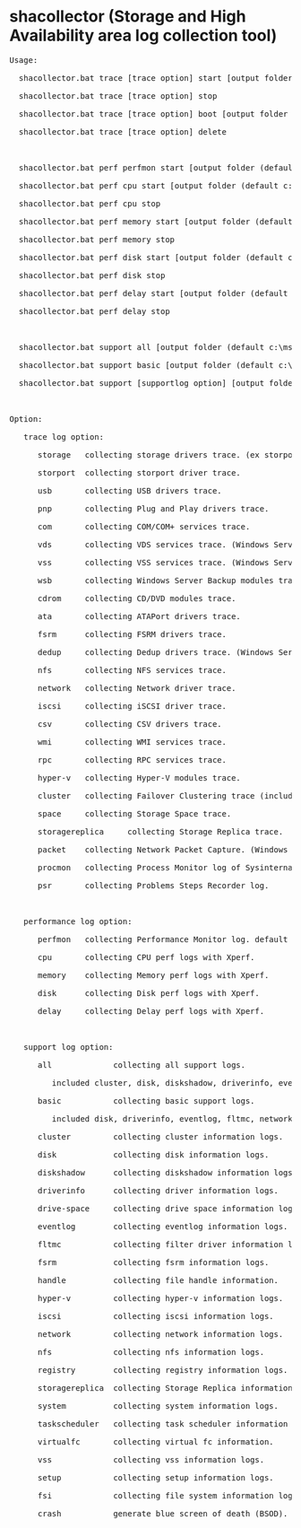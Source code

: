 # shacollector (Storage and High Availability area log collection tool)<BR>
<pre>
Usage:<BR>
  shacollector.bat trace [trace option] start [output folder (default c:\mslog)]<BR>
  shacollector.bat trace [trace option] stop<BR>
  shacollector.bat trace [trace option] boot [output folder (default c:\mslog)]<BR>
  shacollector.bat trace [trace option] delete<BR>
<BR>
  shacollector.bat perf perfmon start [output folder (default c:\mslog)] interval [sample interval [hh:mm:ss] (ex. 00:00:15) default 15sec]<BR>
  shacollector.bat perf cpu start [output folder (default c:\mslog)]<BR>
  shacollector.bat perf cpu stop<BR>
  shacollector.bat perf memory start [output folder (default c:\mslog)] tag "POOL TAG (ex. FMfn)"<BR>
  shacollector.bat perf memory stop<BR>
  shacollector.bat perf disk start [output folder (default c:\mslog)]<BR>
  shacollector.bat perf disk stop<BR>
  shacollector.bat perf delay start [output folder (default c:\mslog)]<BR>
  shacollector.bat perf delay stop<BR>
<BR>
  shacollector.bat support all [output folder (default c:\mslog)]<BR>
  shacollector.bat support basic [output folder (default c:\mslog)]<BR>
  shacollector.bat support [supportlog option] [output folder (default c:\mslog)]<BR>
<BR>
Option:<BR>
   trace log option:<BR>
      storage   collecting storage drivers trace. (ex storport.sys, classpnp.sys ...)<BR>
      storport  collecting storport driver trace.<BR>
      usb       collecting USB drivers trace.<BR>
      pnp       collecting Plug and Play drivers trace.<BR>
      com       collecting COM/COM+ services trace.<BR>
      vds       collecting VDS services trace. (Windows Server 2012 or later)<BR>
      vss       collecting VSS services trace. (Windows Server 2008 R2 or later)<BR>
      wsb       collecting Windows Server Backup modules trace. (Windows Server 2008 R2 or later)<BR>
      cdrom     collecting CD/DVD modules trace.<BR>
      ata       collecting ATAPort drivers trace.<BR>
      fsrm      collecting FSRM drivers trace.<BR>
      dedup     collecting Dedup drivers trace. (Windows Server 2012 or later)<BR>
      nfs       collecting NFS services trace.<BR>
      network   collecting Network driver trace.<BR>
      iscsi     collecting iSCSI driver trace.<BR>
      csv       collecting CSV drivers trace.<BR>
      wmi       collecting WMI services trace.<BR>
      rpc       collecting RPC services trace.<BR>
      hyper-v   collecting Hyper-V modules trace.<BR>
      cluster   collecting Failover Clustering trace (included netft trace).<BR>
      space     collecting Storage Space trace.<BR>
      storagereplica     collecting Storage Replica trace.<BR>
      packet    collecting Network Packet Capture. (Windows Server 2008 R2 or later)<BR>
      procmon   collecting Process Monitor log of Sysinternals.<BR>
      psr       collecting Problems Steps Recorder log.<BR>
<BR>
   performance log option:<BR>
      perfmon   collecting Performance Monitor log. default sample interval is 15sec.<BR>
      cpu       collecting CPU perf logs with Xperf.<BR>
      memory    collecting Memory perf logs with Xperf.<BR>
      disk      collecting Disk perf logs with Xperf.<BR>
      delay     collecting Delay perf logs with Xperf.<BR>
<BR>
   support log option:<BR>
      all             collecting all support logs.<BR>
         included cluster, disk, diskshadow, driverinfo, eventlog, fltmc, fsrm, handle, hyper-v, iscsi, network, nfs, registry, storagereplica, system, taskscheduler, virtualfc, vss<BR>
      basic           collecting basic support logs.<BR>
         included disk, driverinfo, eventlog, fltmc, network, system, vss<BR>
      cluster         collecting cluster information logs.<BR>
      disk            collecting disk information logs.<BR>
      diskshadow      collecting diskshadow information logs.<BR>
      driverinfo      collecting driver information logs.<BR>
      drive-space     collecting drive space information logs.<BR>
      eventlog        collecting eventlog information logs.<BR>
      fltmc           collecting filter driver information logs.<BR>
      fsrm            collecting fsrm information logs.<BR>
      handle          collecting file handle information.<BR>
      hyper-v         collecting hyper-v information logs.<BR>
      iscsi           collecting iscsi information logs.<BR>
      network         collecting network information logs.<BR>
      nfs             collecting nfs information logs.<BR>
      registry        collecting registry information logs.<BR>
      storagereplica  collecting Storage Replica information logs.<BR>
      system          collecting system information logs.<BR>
      taskscheduler   collecting task scheduler information logs.<BR>
      virtualfc       collecting virtual fc information.<BR>
      vss             collecting vss information logs.<BR>
      setup           collecting setup information logs.<BR>
      fsi             collecting file system information logs.<BR>
      crash           generate blue screen of death (BSOD).<BR>
</pre>
